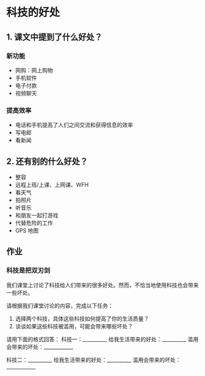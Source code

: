 # 科技的好处

## 1. 课文中提到了什么好处？

### 新功能
- 网购：网上购物
- 手机软件
- 电子付款
- 视频聊天

### 提高效率
- 电话和手机提高了人们之间交流和获得信息的效率
- 写电邮
- 看新闻

## 2. 还有别的什么好处？
- 整容
- 远程上班/上课、上网课、WFH
- 看天气
- 拍照片
- 听音乐
- 和朋友一起打游戏
- 代替危险的工作
- GPS 地图

## 作业

### 科技是把双刃剑

我们课堂上讨论了科技给人们带来的很多好处。然而，不恰当地使用科技也会带来一些坏处。

请根据我们课堂讨论的内容，完成以下任务：
1. 选择两个科技，具体这些科技如何提高了你的生活质量？
2. 谈谈如果这些科技被滥用，可能会带来哪些坏处？

请用下面的格式回答：
科技一：__________
    给我生活带来的好处：__________
    滥用会带来的坏处：____________

科技二：__________
    给我生活带来的好处：__________
    滥用会带来的坏处：____________